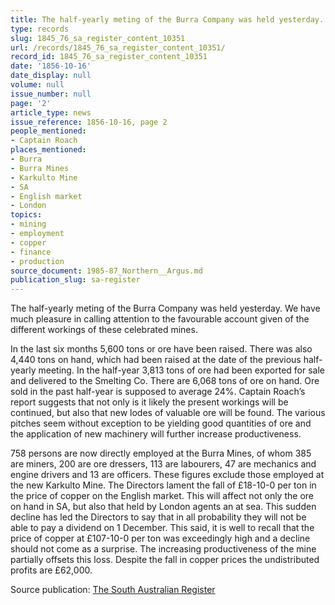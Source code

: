 ```yaml
---
title: The half-yearly meting of the Burra Company was held yesterday.
type: records
slug: 1845_76_sa_register_content_10351
url: /records/1845_76_sa_register_content_10351/
record_id: 1845_76_sa_register_content_10351
date: '1856-10-16'
date_display: null
volume: null
issue_number: null
page: '2'
article_type: news
issue_reference: 1856-10-16, page 2
people_mentioned:
- Captain Roach
places_mentioned:
- Burra
- Burra Mines
- Karkulto Mine
- SA
- English market
- London
topics:
- mining
- employment
- copper
- finance
- production
source_document: 1985-87_Northern__Argus.md
publication_slug: sa-register
---
```


The half-yearly meting of the Burra Company was held yesterday.   We have much pleasure in calling attention to the favourable account given of the different workings of these celebrated mines.

In the last six months 5,600 tons or ore have been raised.  There was also 4,440 tons on hand, which had been raised at the date of the previous half-yearly meeting.  In the half-year 3,813 tons of ore had been exported for sale and delivered to the Smelting Co.  There are 6,068 tons of ore on hand.  Ore sold in the past half-year is supposed to average 24%.  Captain Roach’s report suggests that not only is it likely the present workings will be continued, but also that new lodes of valuable ore will be found.  The various pitches seem without exception to be yielding good quantities of ore and the application of new machinery will further increase productiveness.

758 persons are now directly employed at the Burra Mines, of whom 385 are miners, 200 are ore dressers, 113 are labourers, 47 are mechanics and engine drivers and 13 are officers.  These figures exclude those employed at the new Karkulto Mine.  The Directors lament the fall of £18-10-0 per ton in the price of copper on the English market.  This will affect not only the ore on hand in SA, but also that held by London agents an at sea.  This sudden decline has led the Directors to say that in all probability they will not be able to pay a dividend on 1 December.  This said, it is well to recall that the price of copper at £107-10-0 per ton was exceedingly high and a decline should not come as a surprise.  The increasing productiveness of the mine partially offsets this loss.    Despite the fall in copper prices the undistributed profits are £62,000.

Source publication: [The South Australian Register](/publications/sa-register/)
